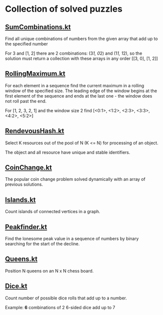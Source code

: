 # Collection of solved puzzles

## [SumCombinations.kt](./SumCombinations.kt)
Find all unique combinations of numbers from the given array that add up to
the specified number

For 3 and [1, 2] there are 2 combinations: (3*1, 0*2) and (1*1, 1*2), so the solution
must return a collection with these arrays in any order [[3, 0], [1, 2]]

## [RollingMaximum.kt](./RollingMaximum.kt)
For each element in a sequence find the current maximum in a rolling window of the
specified size. The leading edge of the window begins at the first element of the sequence and
ends at the last one - the window does not roll past the end.

For [1, 2, 3, 2, 1] and the window size 2 find [<0:1>, <1:2>, <2:3>, <3:3>, <4:2>, <5:2>]

## [RendevousHash.kt](./RendevousHash.kt)
Select K resources out of the pool of N (K <= N) for processing of an object.

The object and all resource have unique and stable identifiers.

## [CoinChange.kt](./CoinChange.kt)
The popular coin change problem solved dynamically with an array of previous solutions.

## [Islands.kt](./Islands.kt)
Count islands of connected vertices in a graph.

## [Peakfinder.kt](./Peakfinder.kt)
Find the lonesome peak value in a sequence of numbers by binary searching for the start of the decline.

## [Queens.kt](./Queens.kt)
Position N queens on an N x N chess board.

## [Dice.kt](./Dice.kt)
Count number of possible dice rolls that add up to a number.

Example: **6** combinations of 2 6-sided dice add up to 7
